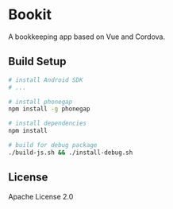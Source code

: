 # Bookit 

A bookkeeping app based on Vue and Cordova.

## Build Setup

``` bash
# install Android SDK
# ...

# install phonegap
npm install -g phonegap

# install dependencies
npm install

# build for debug package
./build-js.sh && ./install-debug.sh
```

## License
Apache License 2.0